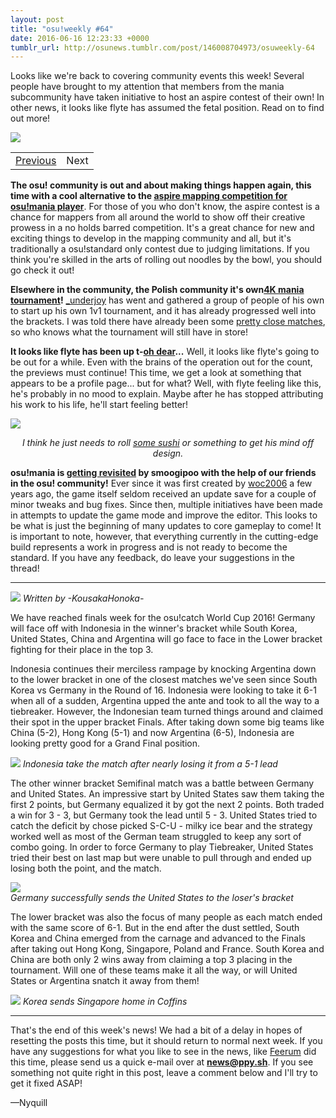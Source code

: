 ```yaml
---
layout: post
title: "osu!weekly #64"
date: 2016-06-16 12:23:33 +0000
tumblr_url: http://osunews.tumblr.com/post/146008704973/osuweekly-64
---
```


Looks like we're back to covering community events this week! Several people have brought to my attention that members from the mania subcommunity have taken initiative to host an aspire contest of their own! In other news, it looks like flyte has assumed the fetal position. Read on to find out more!

![](https://puu.sh/nqIAS/05e726ece8.jpg)
<table width="100%"><tr><td align="left"><a href="https://osu.ppy.sh/home/news/2016-06-04-osuweekly-63">Previous</a></td>
<td align="right">Next</td>
</tr></table>

**The osu! community is out and about making things happen again, this time with a cool alternative to the [aspire mapping competition for osu!mania player](https://osu.ppy.sh/community/forums/posts/5153471)**. For those of you who don't know, the aspire contest is a chance for mappers from all around the world to show off their creative prowess in a no holds barred competition. It's a great chance for new and exciting things to develop in the mapping community and all, but it's traditionally a osu!standard only contest due to judging limitations. If you think you're skilled in the arts of rolling out noodles by the bowl, you should go check it out!

**Elsewhere in the community, the Polish community it's own[4K mania tournament](https://osu.ppy.sh/community/forums/topics/449692/start=0)!**  [_underjoy](https://osu.ppy.sh/users/_underjoy) has went and gathered a group of people of his own to start up his own 1v1 tournament, and it has already progressed well into the brackets. I was told there have already been some [pretty close matches](https://pbs.twimg.com/media/CkN5rBqXEAA9YcG.jpg), so who knows what the tournament will still have in store!

**It looks like flyte has been up t-[oh dear](https://next.ppy.sh/post/145703170363/oh)...** Well, it looks like flyte's going to be out for a while. Even with the brains of the operation out for the count, the previews must continue! This time, we get a look at something that appears to be a profile page... but for what? Well, with flyte feeling like this, he's probably in no mood to explain. Maybe after he has stopped attributing his work to his life, he'll start feeling better!

![](http://66.media.tumblr.com/b99831c7d88a95ff9da555a45dd43135/tumblr_inline_o8jy111z0n1qgmsdc_500.jpg)
<p style="text-align:center;"><i>I think he just needs to roll <a href="http://mindpuncher.com/upload/91ad4cbc3dda43fc044d73a0bb429bb4.jpg">some sushi</a> or something to get his mind off design.</i></p>

**osu!mania is [getting revisited](https://osu.ppy.sh/community/forums/topics/466617/start=0) by smoogipoo with the help of our friends in the osu! community!** Ever since it was first created by [woc2006](https://osu.ppy.sh/users/woc2006) a few years ago, the game itself seldom received an update save for a couple of minor tweaks and bug fixes. Since then, multiple initiatives have been made in attempts to update the game mode and improve the editor. This looks to be what is just the beginning of many updates to core gameplay to come! It is important to note, however, that everything currently in the cutting-edge build represents a work in progress and is not ready to become the standard. If you have any feedback, do leave your suggestions in the thread!

---

![](https://puu.sh/p5ulR/815c443354.png)
*Written by -KousakaHonoka-*

We have reached finals week for the osu!catch World Cup 2016!  Germany will face off with Indonesia in the winner's bracket while South Korea, United States, China and Argentina will go face to face in the Lower bracket fighting for their place in the top 3.

Indonesia continues their merciless rampage by knocking Argentina down to the lower bracket in one of the closest matches we've seen since South Korea vs Germany in the Round of 16. Indonesia were looking to take it 6-1 when all of a sudden, Argentina upped the ante and took to all the way to a tiebreaker. However, the Indonesian team turned things around and claimed their spot in the upper bracket Finals. After taking down some big teams like China (5-2), Hong Kong (5-1) and now Argentina (6-5), Indonesia are looking pretty good for a Grand Final position.

![](https://puu.sh/psr99/1bc3f1e57f.png)
*Indonesia take the match after nearly losing it from a 5-1 lead*

The other winner bracket Semifinal match was a battle between Germany and United States. An impressive start by United States saw them taking the first 2 points, but Germany equalized it by got the next 2 points. Both traded a win for 3 - 3, but Germany took the lead until 5 - 3. United States tried to catch the deficit by chose picked S-C-U - milky ice bear and the strategy worked well as most of the German team struggled to keep any sort of combo going. In order to force Germany to play Tiebreaker, United States tried their best on last map but were unable to pull through and ended up losing both the point, and the match.

![](https://puu.sh/psrca/817b287f41.png)  
*Germany successfully sends the United States to the loser's bracket*

The lower bracket was also the focus of many people as each match ended with the same score of 6-1. But in the end after the dust settled, South Korea and China emerged from the carnage and advanced to the Finals after taking out Hong Kong, Singapore, Poland and France. South Korea and China are both only 2 wins away from claiming a top 3 placing in the tournament. Will one of these teams make it all the way, or will United States or Argentina snatch it away from them!

![](https://puu.sh/psri2/1793d28c00.png)
*Korea sends Singapore home in Coffins*

---

That's the end of this week's news! We had a bit of a delay in hopes of resetting the posts this time, but it should return to normal next week. If you have any suggestions for what you like to see in the news, like [Feerum](https://osu.ppy.sh/users/Feerum) did this time, please send us a quick e-mail over at **[news@ppy.sh](mailto:news@ppy.sh)**. If you see something not quite right in this post, leave a comment below and I'll try to get it fixed ASAP!

—Nyquill
